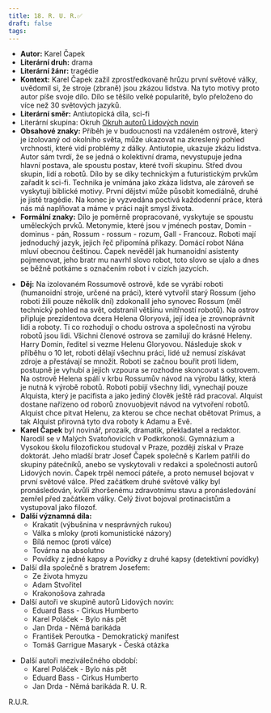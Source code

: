 ```yaml
---
title: 18. R. U. R.✅
draft: false
tags:
---
```

 - **Autor:** Karel Čapek
- **Literární druh:** drama
- **Literární žánr:** tragédie
- **Kontext:** Karel Čapek zažil zprostředkovaně hrůzu první světové války, uvědomil si, že stroje (zbraně) jsou zkázou lidstva. Na tyto motivy proto autor píše svoje dílo. Dílo se těšilo velké popularitě, bylo přeloženo do více než 30 světových jazyků.
- **Literární směr:** Antiutopická díla, sci-fi
- Literární skupina: Okruh [Okruh autorů Lidových novin](Okruh%20autorů%20Lidových%20novin.md)
- **Obsahové znaky:** Příběh je v budoucnosti na vzdáleném ostrově, který je izolovaný od okolního světa, může ukazovat na zkreslený pohled vrchnosti, které vidí problémy z dálky. Antiutopie, ukazuje zkázu lidstva. Autor sám tvrdí, že se jedná o kolektivní drama, nevystupuje jedna hlavní postava, ale spoustu postav, které tvoří skupinu. Střed dvou skupin, lidí a robotů. Dílo by se díky technickým a futuristickým prvkům zařadit k sci-fi. Technika je vnímána jako zkáza lidstva, ale zároveň se vyskytují biblické motivy. První dějství může působit komediálně, druhé je jistě tragédie. Na konec je vyzvedána poctivá každodenní práce, která nás má naplňovat a máme v práci najít smysl života.
- **Formální znaky:** Dílo je poměrně propracované, vyskytuje se spoustu uměleckých prvků. Metonymie, které jsou v jménech postav, Domin - dominus - pán, Rossum - rossum - rozum, Gall - Francouz. Roboti mají jednoduchý jazyk, jejich řeč připomíná příkazy. Domácí robot Nána mluví obecnou češtinou. Čapek nevěděl jak humanoidní asistenty pojmenovat, jeho bratr mu navrhl slovo robot, toto slovo se ujalo a dnes se běžně potkáme s označením robot i v cizích jazycích.
* **Děj:** Na izolovaném Rossumově ostrově, kde se vyrábí roboti (humanoidní stroje, určené na práci), které vytvořil starý Rossum (jeho roboti žili pouze několik dní) zdokonalil jeho synovec Rossum (měl technický pohled na svět, odstranil většinu vnitřností robotů). Na ostrov připluje prezidentova dcera Helena Gloryová, její idea je zrovnoprávnit lidi a roboty. Ti co rozhodují o chodu ostrova a společnosti na výrobu robotů jsou lidi. Všichni členové ostrova se zamilují do krásné Heleny. Harry Domin, ředitel si vezme Helenu Gloryovou. Následuje skok v příběhu o 10 let, roboti dělají všechnu práci, lidé už nemusí získávat zdroje a přestávají se množit. Roboti se začnou bouřit proti lidem, postupně je vyhubí a jejich vzpoura se rozhodne skoncovat s ostrovem. Na ostrově Helena spálí v krbu Rossumův návod na výrobu látky, která je nutná k výrobě robotů. Roboti pobijí všechny lidi, vynechají pouze Alquista, který je pacifista a jako jediný člověk ještě rád pracoval. Alquist dostane nařízeno od roborů znovuobjevit návod na vytvoření robotů. Alquist chce pitvat Helenu, za kterou se chce nechat obětovat Primus, a tak Alquist přirovná tyto dva roboty k Adamu a Evě.
* **Karel Čapek** byl novinář, prozaik, dramatik, překladatel a redaktor. Narodil se v Malých Svatoňovicích v Podkrkonoší. Gymnázium a Vysokou školu filozofickou studoval v Praze, později získal v Praze doktorát. Jeho mladší bratr Josef Čapek společně s Karlem patřili do skupiny pátečníků, anebo se vyskytovali v redakci a společnosti autorů Lidových novin. Čapek trpěl nemocí páteře, a proto nemusel bojovat v první světové válce. Před začátkem druhé světové války byl pronásledován, kvůli zhoršenému zdravotnímu stavu a pronásledování zemřel před začátkem války. Celý život bojoval protinacistům a vystupoval jako filozof.
* **Další významná díla:** 
	* Krakatit (výbušnina v nesprávných rukou)
	* Válka s mloky (proti komunistické názory)
	* Bílá nemoc (proti válce)
	* Továrna na absolutno
	* Povídky z jedné kapsy a Povídky z druhé kapsy (detektivní povídky)
* Další díla společně s bratrem Josefem: 
	* Ze života hmyzu 
	* Adam Stvořitel
	* Krakonošova zahrada
* Další autoři ve skupině autorů Lidových novin:
	 * Eduard Bass - Cirkus Humberto
	 * Karel Poláček - Bylo nás pět
	 * Jan Drda - Němá barikáda
	 - František Peroutka - Demokratický manifest
	 - Tomáš Garrigue Masaryk - Česká otázka
- Další autoři meziválečného období:
	- Karel Poláček - Bylo nás pět
	- Eduard Bass - Cirkus Humberto
	- Jan Drda - Němá barikáda
R. U. R.

R.U.R.
